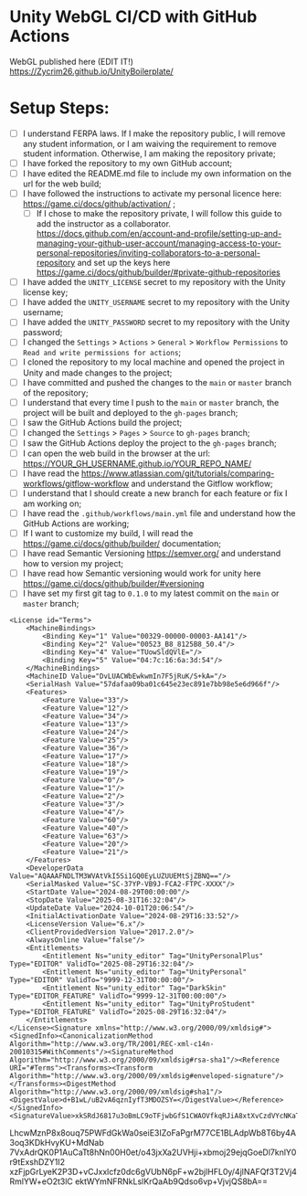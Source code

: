 # Unity WebGL CI/CD with GitHub Actions

WebGL published here (EDIT IT!) https://Zycrim26.github.io/UnityBoilerplate/

# Setup Steps:

- [ ] I understand FERPA laws. If I make the repository public, I will remove any student information, or I am waiving the requirement to remove student information. Otherwise, I am making the repository private;
- [ ] I have forked the repository to my own GitHub account;
- [ ] I have edited the README.md file to include my own information on the url for the web build;
- [ ] I have followed the instructions to activate my personal licence here: https://game.ci/docs/github/activation/ ;
    - [ ] If I chose to make the repository private, I will follow this guide to add the instructor as a collaborator. https://docs.github.com/en/account-and-profile/setting-up-and-managing-your-github-user-account/managing-access-to-your-personal-repositories/inviting-collaborators-to-a-personal-repository and set up the keys here https://game.ci/docs/github/builder/#private-github-repositories
- [ ] I have added the `UNITY_LICENSE` secret to my repository with the Unity license key;
- [ ] I have added the `UNITY_USERNAME` secret to my repository with the Unity username;
- [ ] I have added the `UNITY_PASSWORD` secret to my repository with the Unity password;
- [ ] I changed the `Settings` > `Actions` > `General` > `Workflow Permissions` to `Read and write permissions for actions`;
- [ ] I cloned the repository to my local machine and opened the project in Unity and made changes to the project;
- [ ] I have committed and pushed the changes to the `main` or `master` branch of the repository;
- [ ] I understand that every time I push to the `main` or `master` branch, the project will be built and deployed to the `gh-pages` branch;
- [ ] I saw the GitHub Actions build the project;
- [ ] I changed the `Settings` > `Pages` > `Source` to `gh-pages` branch;
- [ ] I saw the GitHub Actions deploy the project to the `gh-pages` branch;
- [ ] I can open the web build in the browser at the url: https://YOUR_GH_USERNAME.github.io/YOUR_REPO_NAME/
- [ ] I have read the https://www.atlassian.com/git/tutorials/comparing-workflows/gitflow-workflow and understand the Gitflow workflow;
- [ ] I understand that I should create a new branch for each feature or fix I am working on;
- [ ] I have read the `.github/workflows/main.yml` file and understand how the GitHub Actions are working;
- [ ] If I want to customize my build, I will read the https://game.ci/docs/github/builder/ documentation; 
- [ ] I have read Semantic Versioning https://semver.org/ and understand how to version my project;
- [ ] I have read how Semantic versioning would work for unity here https://game.ci/docs/github/builder/#versioning 
- [ ] I have set my first git tag to `0.1.0` to my latest commit on the `main` or `master` branch;

<?xml version="1.0" encoding="UTF-8"?><root><TimeStamp Value="HIvVyOOYRd9owA=="/>
    <License id="Terms">
        <MachineBindings>
            <Binding Key="1" Value="00329-00000-00003-AA141"/>
            <Binding Key="2" Value="00523_B8_8125B8_50.4"/>
            <Binding Key="4" Value="TUowSldQVlE="/>
            <Binding Key="5" Value="04:7c:16:6a:3d:54"/>
        </MachineBindings>
        <MachineID Value="DvLUACWbEwkwmIn7F5jRuK/S+kA="/>
        <SerialHash Value="57dafaa09ba01c645e23ec891e7bb98e5e6d966f"/>
        <Features>
            <Feature Value="33"/>
            <Feature Value="12"/>
            <Feature Value="34"/>
            <Feature Value="13"/>
            <Feature Value="24"/>
            <Feature Value="25"/>
            <Feature Value="36"/>
            <Feature Value="17"/>
            <Feature Value="18"/>
            <Feature Value="19"/>
            <Feature Value="0"/>
            <Feature Value="1"/>
            <Feature Value="2"/>
            <Feature Value="3"/>
            <Feature Value="4"/>
            <Feature Value="60"/>
            <Feature Value="40"/>
            <Feature Value="63"/>
            <Feature Value="20"/>
            <Feature Value="21"/>
        </Features>
        <DeveloperData Value="AQAAAFNDLTM3WVAtVkI5Si1GQ0EyLUZUUEMtSjZBNQ=="/>
        <SerialMasked Value="SC-37YP-VB9J-FCA2-FTPC-XXXX"/>
        <StartDate Value="2024-08-29T00:00:00"/>
        <StopDate Value="2025-08-31T16:32:04"/>
        <UpdateDate Value="2024-10-01T20:06:54"/>
        <InitialActivationDate Value="2024-08-29T16:33:52"/>
        <LicenseVersion Value="6.x"/>
        <ClientProvidedVersion Value="2017.2.0"/>
        <AlwaysOnline Value="false"/>
        <Entitlements>
            <Entitlement Ns="unity_editor" Tag="UnityPersonalPlus" Type="EDITOR" ValidTo="2025-08-29T16:32:04"/>
            <Entitlement Ns="unity_editor" Tag="UnityPersonal" Type="EDITOR" ValidTo="9999-12-31T00:00:00"/>
            <Entitlement Ns="unity_editor" Tag="DarkSkin" Type="EDITOR_FEATURE" ValidTo="9999-12-31T00:00:00"/>
            <Entitlement Ns="unity_editor" Tag="UnityProStudent" Type="EDITOR_FEATURE" ValidTo="2025-08-29T16:32:04"/>
        </Entitlements>
    </License><Signature xmlns="http://www.w3.org/2000/09/xmldsig#"><SignedInfo><CanonicalizationMethod Algorithm="http://www.w3.org/TR/2001/REC-xml-c14n-20010315#WithComments"/><SignatureMethod Algorithm="http://www.w3.org/2000/09/xmldsig#rsa-sha1"/><Reference URI="#Terms"><Transforms><Transform Algorithm="http://www.w3.org/2000/09/xmldsig#enveloped-signature"/></Transforms><DigestMethod Algorithm="http://www.w3.org/2000/09/xmldsig#sha1"/><DigestValue>d+B1wL/uB2vA6qznIyfT3MDOZSY=</DigestValue></Reference></SignedInfo><SignatureValue>xkSRdJ6817u3oBmLC9oTFjwbGfS1CWAOVfkqRJiA8xtXvCzdVYcNKaTPAMi5CBf69t5nO2CJwWhk
LhcwMznP8x8ouq75PWFdGkWa0seiE3IZoFaPgrM77CE1BLAdpWb8T6by4A3oq3KDkHvyKU+MdNab
7VxAdrQK0P1AuCaTt8hNn00H0et/o43jxXa2UVHji+xbmoj29ejqGoeDl7knlY0r9tExshDZY1I2
xzFjpGrLyeK2P3D+vCJxxlcfz0dc6gVUbN6pF+w2bjlHFL0y/4jlNAFQf3T2Vj4RmlYW+eO2t3lC
ektWYmNFRNkLslKrQaAb9Qdso6vp+VjvjQS8bA==</SignatureValue></Signature></root>
